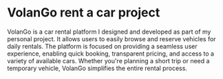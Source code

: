 # VolanGo rent a car project

VolanGo is a car rental platform I designed and developed as part of my personal project. It allows users to easily browse and reserve vehicles for daily rentals. 
The platform is focused on providing a seamless user experience, 
enabling quick booking, transparent pricing, and access to a variety of available cars.
Whether you're planning a short trip or need a temporary vehicle, VolanGo simplifies the entire rental process.
